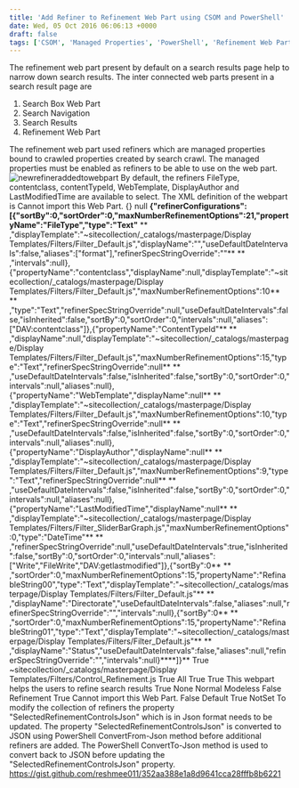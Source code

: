 ```yaml
---
title: 'Add Refiner to Refinement Web Part using CSOM and PowerShell'
date: Wed, 05 Oct 2016 06:06:13 +0000
draft: false
tags: ['CSOM', 'Managed Properties', 'PowerShell', 'Refinement Web Part', 'Refiners', 'Search', 'SharePoint 2013', 'SharePoint Online']
---
```


The refinement web part present by default on a search results page help to narrow down search results. The inter connected web parts present in a search result page are

1.  Search Box Web Part
2.  Search Navigation
3.  Search Results
4.  Refinement Web Part

The refinement web part used refiners which are managed properties bound to crawled properties created by search crawl. The managed properties must be enabled as refiners to be able to use on the web part. ![newrefineraddedtowebpart](https://reshmeeauckloo.files.wordpress.com/2016/10/newrefineraddedtowebpart.png) By default, the refiners FileType, contentclass, contentTypeId, WebTemplate, DisplayAuthor and LastModifiedTime are available to select. The XML definition of the webpart is <webParts> <webPart xmlns="http://schemas.microsoft.com/WebPart/v3"> <metaData> <type name="Microsoft.Office.Server.Search.WebControls.RefinementScriptWebPart, Microsoft.Office.Server.Search, Version=15.0.0.0, Culture=neutral, PublicKeyToken=71e9bce111e9429c" /> <importErrorMessage>Cannot import this Web Part.</importErrorMessage> </metaData> <data> <properties> <property name="StatesJson" type="string">{}</property> <property name="HelpUrl" type="string" /> <property name="ServerIncludeScriptsJson" type="string">null</property> <property name="Height" type="string" /> <property name="TitleUrl" type="string" /> **<property name="SelectedRefinementControlsJson" type="string">{"refinerConfigurations":\[{"sortBy":0,"sortOrder":0,"maxNumberRefinementOptions":21,"propertyName":"FileType","type":"Text"** ** ,"displayTemplate":"~sitecollection/\_catalogs/masterpage/Display Templates/Filters/Filter\_Default.js","displayName":"","useDefaultDateIntervals":false,"aliases":\["format"\],"refinerSpecStringOverride":""** ** ,"intervals":null},{"propertyName":"contentclass","displayName":null,"displayTemplate":"~sitecollection/\_catalogs/masterpage/Display Templates/Filters/Filter\_Default.js","maxNumberRefinementOptions":10** ** ,"type":"Text","refinerSpecStringOverride":null,"useDefaultDateIntervals":false,"isInherited":false,"sortBy":0,"sortOrder":0,"intervals":null,"aliases":\["DAV:contentclass"\]},{"propertyName":"ContentTypeId"** ** ,"displayName":null,"displayTemplate":"~sitecollection/\_catalogs/masterpage/Display Templates/Filters/Filter\_Default.js","maxNumberRefinementOptions":15,"type":"Text","refinerSpecStringOverride":null** ** ,"useDefaultDateIntervals":false,"isInherited":false,"sortBy":0,"sortOrder":0,"intervals":null,"aliases":null},{"propertyName":"WebTemplate","displayName":null** ** ,"displayTemplate":"~sitecollection/\_catalogs/masterpage/Display Templates/Filters/Filter\_Default.js","maxNumberRefinementOptions":10,"type":"Text","refinerSpecStringOverride":null** ** ,"useDefaultDateIntervals":false,"isInherited":false,"sortBy":0,"sortOrder":0,"intervals":null,"aliases":null},{"propertyName":"DisplayAuthor","displayName":null** ** ,"displayTemplate":"~sitecollection/\_catalogs/masterpage/Display Templates/Filters/Filter\_Default.js","maxNumberRefinementOptions":9,"type":"Text","refinerSpecStringOverride":null** ** ,"useDefaultDateIntervals":false,"isInherited":false,"sortBy":0,"sortOrder":0,"intervals":null,"aliases":null},{"propertyName":"LastModifiedTime","displayName":null** ** ,"displayTemplate":"~sitecollection/\_catalogs/masterpage/Display Templates/Filters/Filter\_SliderBarGraph.js","maxNumberRefinementOptions":0,"type":"DateTime"** ** ,"refinerSpecStringOverride":null,"useDefaultDateIntervals":true,"isInherited":false,"sortBy":0,"sortOrder":0,"intervals":null,"aliases":\["Write","FileWrite","DAV:getlastmodified"\]},{"sortBy":0** ** ,"sortOrder":0,"maxNumberRefinementOptions":15,"propertyName":"RefinableString00","type":"Text","displayTemplate":"~sitecollection/\_catalogs/masterpage/Display Templates/Filters/Filter\_Default.js"** ** ,"displayName":"Directorate","useDefaultDateIntervals":false,"aliases":null,"refinerSpecStringOverride":"","intervals":null},{"sortBy":0** ** ,"sortOrder":0,"maxNumberRefinementOptions":15,"propertyName":"RefinableString01","type":"Text","displayTemplate":"~sitecollection/\_catalogs/masterpage/Display Templates/Filters/Filter\_Default.js"** ** ,"displayName":"Status","useDefaultDateIntervals":false,"aliases":null,"refinerSpecStringOverride":"","intervals":null}****\]}</property>** <property name="AllowConnect" type="bool">True</property> <property name="RenderTemplateId" type="string">~sitecollection/\_catalogs/masterpage/Display Templates/Filters/Control\_Refinement.js</property> <property name="AllowZoneChange" type="bool">True</property> <property name="EmptyMessage" type="string" /> <property name="ExportMode" type="exportmode">All</property> <property name="AllowHide" type="bool">True</property> <property name="AllowEdit" type="bool">True</property> <property name="Description" type="string">This webpart helps the users to refine search results</property> <property name="AllowMinimize" type="bool">True</property> <property name="ChromeType" type="chrometype">None</property> <property name="ChromeState" type="chromestate">Normal</property> <property name="CatalogIconImageUrl" type="string" /> <property name="HelpMode" type="helpmode">Modeless</property> <property name="TitleIconImageUrl" type="string" /> <property name="Width" type="string" /> <property name="AlternateErrorMessage" type="string" null="true" /> <property name="Hidden" type="bool">False</property> <property name="Title" type="string">Refinement</property> <property name="AllowClose" type="bool">True</property> <property name="MissingAssembly" type="string">Cannot import this Web Part.</property> <property name="UseManagedNavigationRefiners" type="bool">False</property> <property name="QueryGroupName" type="string">Default</property> <property name="EmitStyleReference" type="bool">True</property> <property name="Direction" type="direction">NotSet</property> </properties> </data> </webPart> </webParts> To modify the collection of refiners the property "SelectedRefinementControlsJson" which is in Json format needs to be updated. The property "SelectedRefinementControlsJson" is converted to JSON using PowerShell ConvertFrom-Json method before additional refiners are added. The PowerShell ConvertTo-Json method is used to convert back to JSON before updating the "SelectedRefinementControlsJson" property. https://gist.github.com/reshmee011/352aa388e1a8d9641cca28fffb8b6221
